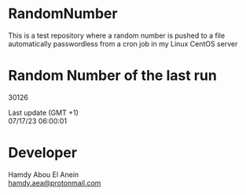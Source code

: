 # RandomNumber    
This is a test repository where a random number is pushed to a file automatically passwordless from a cron job in my Linux CentOS server    
# Random Number of the last run   
30126
      
Last update (GMT +1)    
07/17/23 06:00:01
# Developer    
Hamdy Abou El Anein   
hamdy.aea@protonmail.com
